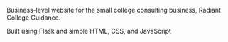 Business-level website for the small college consulting business, Radiant College Guidance.

Built using Flask and simple HTML, CSS, and JavaScript
